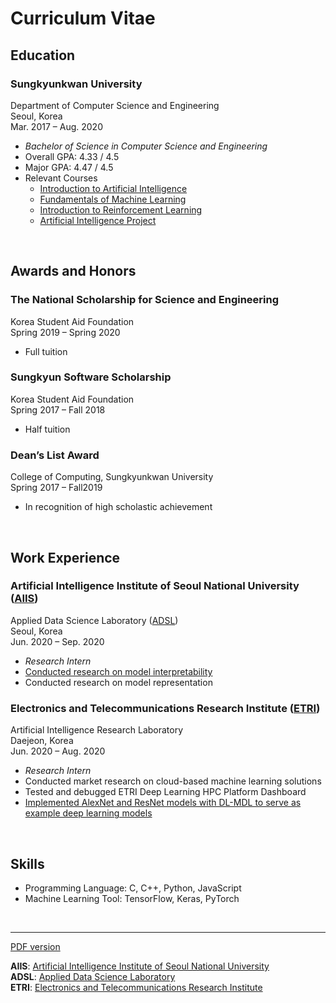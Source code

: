 # Curriculum Vitae

## Education

### Sungkyunkwan University

Department of Computer Science and Engineering  
Seoul, Korea  
Mar. 2017 – Aug. 2020

- _Bachelor of Science in Computer Science and Engineering_
- Overall GPA: 4.33 / 4.5
- Major GPA: 4.47 / 4.5
- Relevant Courses
  - [Introduction to Artificial Intelligence](RepositoryList.md#Artificial-Intelligence)
  - [Fundamentals of Machine Learning](RepositoryList.md#Machine-Learning)
  - [Introduction to Reinforcement Learning](RepositoryList.md#Reinforcement-Learning)
  - [Artificial Intelligence Project](RepositoryList.md#Artificial-Intelligence-Project)

<br>

## Awards and Honors

### The National Scholarship for Science and Engineering

Korea Student Aid Foundation  
Spring 2019 – Spring 2020  

- Full tuition

### Sungkyun Software Scholarship

Korea Student Aid Foundation  
Spring 2017 – Fall 2018  

- Half tuition

### Dean’s List Award

College of Computing, Sungkyunkwan University  
Spring 2017 – Fall2019  

- In recognition of high scholastic achievement

<br>

## Work Experience

### Artificial Intelligence Institute of Seoul National University ([AIIS](#AIIS))

Applied Data Science Laboratory ([ADSL](#ADSL))  
Seoul, Korea  
Jun. 2020 – Sep. 2020  

- _Research Intern_
- [Conducted research on model interpretability](RepositoryList.md#projects-at-aiis--adsl)
- Conducted research on model representation

### Electronics and Telecommunications Research Institute ([ETRI](#ETRI))

Artificial Intelligence Research Laboratory  
Daejeon, Korea  
Jun. 2020 – Aug. 2020  

- _Research Intern_
- Conducted market research on cloud-based machine learning solutions
- Tested and debugged ETRI Deep Learning HPC Platform Dashboard
- [Implemented AlexNet and ResNet models with DL-MDL to serve as example deep learning models](RepositoryList.md#projects-at-etri)

<br>

## Skills

- Programming Language: C, C++, Python, JavaScript
- Machine Learning Tool: TensorFlow, Keras, PyTorch

<br>

----

[PDF version](CurriculumVitae.pdf)  

<b id="AIIS">AIIS</b>: [Artificial Intelligence Institute of Seoul National University](https://www.facebook.com/ai.aiis.snu/)  
<b id="ADSL">ADSL</b>: [Applied Data Science Laboratory](http://adsl.snu.ac.kr)  
<b id="ETRI">ETRI</b>: [Electronics and Telecommunications Research Institute](https://www.etri.re.kr)  
